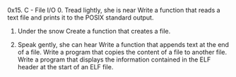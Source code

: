 0x15. C - File I/O
0. Tread lightly, she is near 
Write a function that reads a text file and prints it to the POSIX standard output.
1. Under the snow 
Create a function that creates a file.

2. Speak gently, she can hear
Write a function that appends text at the end of a file.
Write a program that copies the content of a file to another file.
Write a program that displays the information contained in the ELF header at the start of an ELF file.
